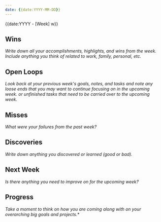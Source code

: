 ```yaml
---
date: {{date:YYYY-MM-DD}}
---
```

{{date:YYYY - [Week] w}}

## Wins
*Write down all your accomplishments, highlights, and wins from the week. Include anything you think of related to work, family, personal, etc.*

## Open Loops
*Look back at your previous week's goals, notes, and tasks and note any loose ends that you may want to continue focusing on in the upcoming week. or unfinished tasks that need to be carried over to the upcoming week.*

## Misses
*What were your failures from the past week?*

## Discoveries
*Write down anything you discovered or learned (good or bad).*

## Next Week
*Is there anything you need to improve on for the upcoming week?*

## Progress
*Take a moment to think on how you are coming along with on your overarching big goals and projects.**